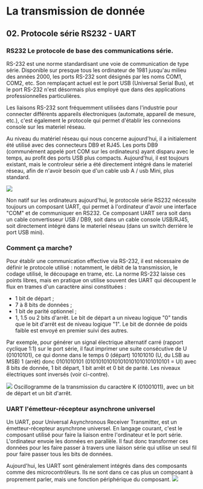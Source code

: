 # La transmission de donnée

## 02. Protocole série RS232 - UART

### RS232 Le protocole de base des communications série.

RS-232 est une norme standardisant une voie de communication de type série. Disponible sur presque tous les ordinateur de 1981 jusqu'au milieu des années 2000, les ports RS-232 sont désignés par les noms COM1, COM2, etc. Son remplaçant actuel est le port USB (Universal Serial Bus), et le port RS-232 n'est désormais plus employé que dans des applications professionnelles particulières.

Les liaisons RS-232 sont fréquemment utilisées dans l'industrie pour connecter différents appareils électroniques (automate, appareil de mesure, etc.), c'est également le protocole qui permet d'établir les connexions console sur les materiel réseau.

Au niveau du matériel réseau qui nous concerne aujourd'hui, il a initialement été utilisé avec des connecteurs DB9 et RJ45. Les ports DB9 (communément appelé port COM sur les ordinateurs) ayant disparu avec le temps, au profit des ports USB plus compacts. Aujourd'hui, il est toujours existant, mais le controleur série a été directement intégré dans le materiel réseau, afin de n'avoir besoin que d'un cable usb A / usb Mini, plus standard.

![](https://raw.githubusercontent.com/No-Name-Academy/Networking-for-noobs/main/La-transmission-de-donn%C3%A9e/Ressources-img/599394.png)

Non natif sur les ordinateurs aujourd'hui, le protocole série RS232 nécessite toujours un composant UART, qui permet à l'ordinateur d'avoir une interface "COM" et de communiquer en RS232. Ce composant UART sera soit dans un cable convertisseur USB / DB9, soit dans un cable console USB/RJ45, soit directement intégré dans le materiel réseau (dans un switch derrière le port USB mini).

### Comment ça marche?

Pour établir une communication effective via RS-232, il est nécessaire de définir le protocole utilisé : notamment, le débit de la transmission, le codage utilisé, le découpage en trame, etc. La norme RS-232 laisse ces points libres, mais en pratique on utilise souvent des UART qui découpent le flux en trames d'un caractère ainsi constituées :

- 1 bit de départ ;
- 7 à 8 bits de données ;
- 1 bit de parité optionnel ;
- 1, 1.5 ou 2 bits d'arrêt.
Le bit de départ a un niveau logique "0" tandis que le bit d'arrêt est de niveau logique "1". Le bit de donnée de poids faible est envoyé en premier suivi des autres.

Par exemple, pour générer un signal électrique alternatif carré (rapport cyclique 1:1) sur le port série, il faut imprimer une suite consécutive de U (01010101), ce qui donne dans le temps 0 (départ) 10101010 (U, du LSB au MSB) 1 (arrêt) donc 0101010101 (010101010101010101010101010101 = UI) avec 8 bits de donnée, 1 bit départ, 1 bit arrêt et 0 bit de parité. Les niveaux électriques sont inversés (voir ci-contre).

![](https://raw.githubusercontent.com/No-Name-Academy/Networking-for-noobs/main/La-transmission-de-donn%C3%A9e/Ressources-img/599395.jpg)
Oscillogramme de la transmission du caractère K (01001011), avec un bit de départ et un bit d'arrêt.

### UART l'émetteur-récepteur asynchrone universel

Un UART, pour Universal Asynchronous Receiver Transmitter, est un émetteur-récepteur asynchrone universel. En langage courant, c'est le composant utilisé pour faire la liaison entre l'ordinateur et le port série. L'ordinateur envoie les données en parallèle. Il faut donc transformer ces données pour les faire passer à travers une liaison série qui utilise un seul fil pour faire passer tous les bits de données.

Aujourd'hui, les UART sont généralement intégrés dans des composants comme des microcontrôleurs. Ils ne sont dans ce cas plus un composant à proprement parler, mais une fonction périphérique du composant.
![](https://raw.githubusercontent.com/No-Name-Academy/Networking-for-noobs/main/La-transmission-de-donn%C3%A9e/Ressources-img/599396.png)